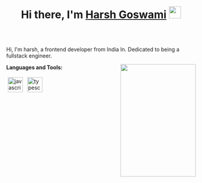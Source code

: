 <h1 align="center">Hi there, I'm <a href="https://its-harsh.netlify.com" target="_blank">Harsh Goswami</a> <img
src="https://github.com/blackcater/blackcater/raw/main/images/Hi.gif" height="32" /></h1>

<br />
<br />

Hi, I'm harsh, a frontend developer from India In. Dedicated to being a fullstack engineer.

<a href="#"><img align="right" src="https://64.media.tumblr.com/38742bc37712846b3817b9ebdf203d68/tumblr_nak68qplvo1qz581wo4_500.gifv" width="200 " height="300" /></a>

**Languages and Tools:**

<p>
<img src="https://github.com/blackcater/blackcater/raw/main/images/logo-javascript.svg" height="40" style="vertical-align:down; margin:4px" alt="javascript">
<img src="https://github.com/blackcater/blackcater/raw/main/images/logo-typescript.svg" height="40" style="vertical-align:down; margin:4px" alt="typescript">

</p>
